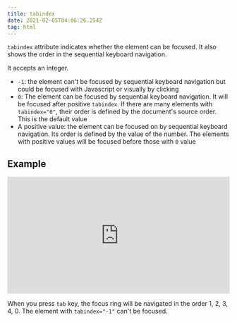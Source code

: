 ```yaml
---
title: tabindex
date: 2021-02-05T04:06:26.254Z
tag: html
---
```

`tabindex` attribute indicates whether the element can be focused. It also shows the order in the sequential keyboard navigation.

It accepts an integer.

* `-1`: the element can't be focused by sequential keyboard navigation but could be focused with Javascript or visually by clicking
* `0`:  The element can be focused by sequential keyboard navigation. It will be focused after positive `tabindex`. If there are many elements with `tabindex="0"`, their order is defined by the document's source order. This is the default value
* A positive value: the element can be focused on by sequential keyboard navigation. Its order is defined by the value of the number. The elements with positive values will be focused before those with `0` value

## Example

<iframe height="265" style="width: 100%;" scrolling="no" title="Tab order" src="https://codepen.io/phongduong/embed/preview/PoGMyQm?height=265&theme-id=dark&default-tab=html,result" frameborder="no" loading="lazy" allowtransparency="true" allowfullscreen="true">
  See the Pen <a href='https://codepen.io/phongduong/pen/PoGMyQm'>Tab order</a> by Phong Duong
  (<a href='https://codepen.io/phongduong'>@phongduong</a>) on <a href='https://codepen.io'>CodePen</a>.
</iframe>

When you press `tab` key, the focus ring will be navigated in the order 1, 2, 3, 4, 0. The element with `tabindex="-1"` can't be focused.